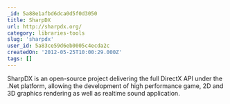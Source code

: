 ```yaml
---
_id: 5a88e1afbd6dca0d5f0d3050
title: SharpDX
url: http://sharpdx.org/
category: libraries-tools
slug: 'sharpdx'
user_id: 5a83ce59d6eb0005c4ecda2c
createdOn: '2012-05-25T10:00:29.000Z'
tags: []
---
```


SharpDX is an open-source project delivering the full DirectX API under the .Net platform, allowing the development of high performance game, 2D and 3D graphics rendering as well as realtime sound application.
